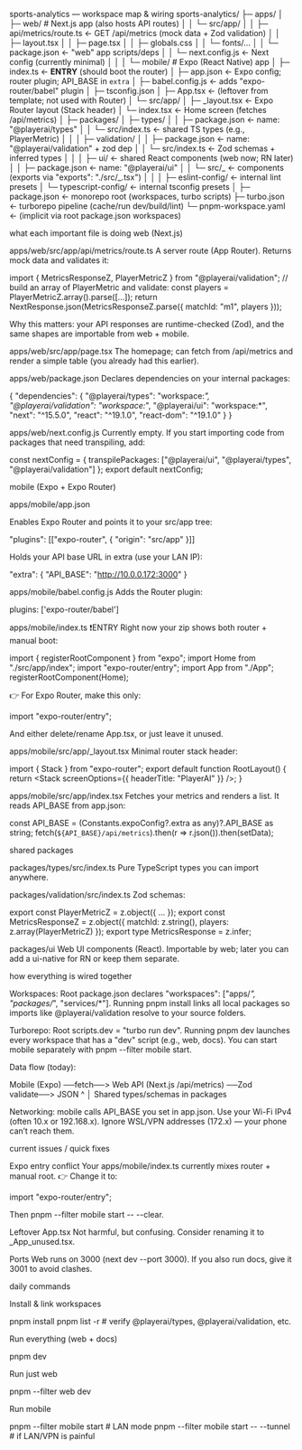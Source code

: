 sports-analytics — workspace map & wiring
sports-analytics/
├─ apps/
│ ├─ web/ # Next.js app (also hosts API routes)
│ │ └─ src/app/
│ │ ├─ api/metrics/route.ts ← GET /api/metrics (mock data + Zod validation)
│ │ ├─ layout.tsx
│ │ ├─ page.tsx
│ │ ├─ globals.css
│ │ └─ fonts/...
│ │ └─ package.json ← "web" app scripts/deps
│ │ └─ next.config.js ← Next config (currently minimal)
│ │
│ └─ mobile/ # Expo (React Native) app
│ ├─ index.ts ← **ENTRY** (should boot the router)
│ ├─ app.json ← Expo config; router plugin; API_BASE in `extra`
│ ├─ babel.config.js ← adds "expo-router/babel" plugin
│ ├─ tsconfig.json
│ ├─ App.tsx ← (leftover from template; not used with Router)
│ └─ src/app/
│ ├─ \_layout.tsx ← Expo Router layout (Stack header)
│ └─ index.tsx ← Home screen (fetches /api/metrics)
│
├─ packages/
│ ├─ types/
│ │ ├─ package.json ← name: "@playerai/types"
│ │ └─ src/index.ts ← shared TS types (e.g., PlayerMetric)
│ │
│ ├─ validation/
│ │ ├─ package.json ← name: "@playerai/validation" + zod dep
│ │ └─ src/index.ts ← Zod schemas + inferred types
│ │
│ ├─ ui/ ← shared React components (web now; RN later)
│ │ ├─ package.json ← name: "@playerai/ui"
│ │ └─ src/_ ← components (exports via "exports": "./src/_.tsx")
│ │
│ ├─ eslint-config/ ← internal lint presets
│ └─ typescript-config/ ← internal tsconfig presets
│
├─ package.json ← monorepo root (workspaces, turbo scripts)
├─ turbo.json ← turborepo pipeline (cache/run dev/build/lint)
└─ pnpm-workspace.yaml ← (implicit via root package.json workspaces)

what each important file is doing
web (Next.js)

apps/web/src/app/api/metrics/route.ts
A server route (App Router). Returns mock data and validates it:

import { MetricsResponseZ, PlayerMetricZ } from "@playerai/validation";
// build an array of PlayerMetric and validate:
const players = PlayerMetricZ.array().parse([...]);
return NextResponse.json(MetricsResponseZ.parse({ matchId: "m1", players }));

Why this matters: your API responses are runtime-checked (Zod), and the same shapes are importable from web + mobile.

apps/web/src/app/page.tsx
The homepage; can fetch from /api/metrics and render a simple table (you already had this earlier).

apps/web/package.json
Declares dependencies on your internal packages:

{
"dependencies": {
"@playerai/types": "workspace:_",
"@playerai/validation": "workspace:_",
"@playerai/ui": "workspace:\*",
"next": "^15.5.0", "react": "^19.1.0", "react-dom": "^19.1.0"
}
}

apps/web/next.config.js
Currently empty. If you start importing code from packages that need transpiling, add:

const nextConfig = { transpilePackages: ["@playerai/ui", "@playerai/types", "@playerai/validation"] };
export default nextConfig;

mobile (Expo + Expo Router)

apps/mobile/app.json

Enables Expo Router and points it to your src/app tree:

"plugins": [["expo-router", { "origin": "src/app" }]]

Holds your API base URL in extra (use your LAN IP):

"extra": { "API_BASE": "http://10.0.0.172:3000" }

apps/mobile/babel.config.js
Adds the Router plugin:

plugins: ['expo-router/babel']

apps/mobile/index.ts ❗️ENTRY
Right now your zip shows both router + manual boot:

import { registerRootComponent } from "expo";
import Home from "./src/app/index";
import "expo-router/entry";
import App from "./App";
registerRootComponent(Home);

👉 For Expo Router, make this only:

import "expo-router/entry";

And either delete/rename App.tsx, or just leave it unused.

apps/mobile/src/app/\_layout.tsx
Minimal router stack header:

import { Stack } from "expo-router";
export default function RootLayout() {
return <Stack screenOptions={{ headerTitle: "PlayerAI" }} />;
}

apps/mobile/src/app/index.tsx
Fetches your metrics and renders a list. It reads API_BASE from app.json:

const API_BASE = (Constants.expoConfig?.extra as any)?.API_BASE as string;
fetch(`${API_BASE}/api/metrics`).then(r => r.json()).then(setData);

shared packages

packages/types/src/index.ts
Pure TypeScript types you can import anywhere.

packages/validation/src/index.ts
Zod schemas:

export const PlayerMetricZ = z.object({ ... });
export const MetricsResponseZ = z.object({ matchId: z.string(), players: z.array(PlayerMetricZ) });
export type MetricsResponse = z.infer<typeof MetricsResponseZ>;

packages/ui
Web UI components (React). Importable by web; later you can add a ui-native for RN or keep them separate.

how everything is wired together

Workspaces: Root package.json declares "workspaces": ["apps/*", "packages/*", "services/*"].
Running pnpm install links all local packages so imports like @playerai/validation resolve to your source folders.

Turborepo: Root scripts.dev = "turbo run dev".
Running pnpm dev launches every workspace that has a "dev" script (e.g., web, docs).
You can start mobile separately with pnpm --filter mobile start.

Data flow (today):

Mobile (Expo) ──fetch──> Web API (Next.js /api/metrics) ──Zod validate──> JSON
^
│
Shared types/schemas in packages

Networking: mobile calls API_BASE you set in app.json. Use your Wi-Fi IPv4 (often 10.x or 192.168.x). Ignore WSL/VPN addresses (172.x) — your phone can’t reach them.

current issues / quick fixes

Expo entry conflict
Your apps/mobile/index.ts currently mixes router + manual root.
👉 Change it to:

import "expo-router/entry";

Then pnpm --filter mobile start -- --clear.

Leftover App.tsx
Not harmful, but confusing. Consider renaming it to \_App_unused.tsx.

Ports
Web runs on 3000 (next dev --port 3000). If you also run docs, give it 3001 to avoid clashes.

daily commands

Install & link workspaces

pnpm install
pnpm list -r # verify @playerai/types, @playerai/validation, etc.

Run everything (web + docs)

pnpm dev

Run just web

pnpm --filter web dev

Run mobile

pnpm --filter mobile start # LAN mode
pnpm --filter mobile start -- --tunnel # if LAN/VPN is painful
